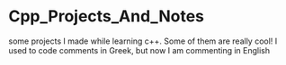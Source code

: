 # Cpp_Projects_And_Notes
some projects I made while learning c++. Some of them are really cool!
I used to code comments in Greek, but now I am commenting in English
